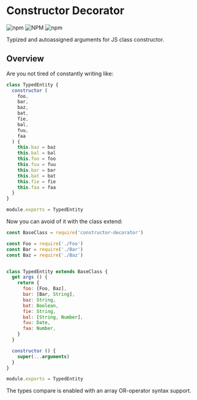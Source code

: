 # Constructor Decorator

![npm](https://img.shields.io/npm/dt/constructor-decorator.svg?style=for-the-badge) ![NPM](https://img.shields.io/npm/l/constructor-decorator.svg?style=for-the-badge) ![npm](https://img.shields.io/npm/v/constructor-decorator.svg?style=for-the-badge)

Typized and autoassigned arguments for JS class constructor.

## Overview

Are you not tired of constantly writing like:

```js
class TypedEntity {
  constructor (
    foo,
    bar,
    baz,
    bat,
    fie,
    bal,
    fuu,
    faa
  ) {
    this.baz = baz
    this.bal = bal
    this.foo = foo
    this.fuu = fuu
    this.bar = bar
    this.bat = bat
    this.fie = fie
    this.faa = faa
  }
}

module.exports = TypedEntity
```

Now you can avoid of it with the class extend:

```js
const BaseClass = require('constructor-decorator')

const Foo = require('./Foo')
const Bar = require('./Bar')
const Baz = require('./Baz')


class TypedEntity extends BaseClass {
  get args () {
    return {
      foo: [Foo, Baz],
      bar: [Bar, String],
      baz: String,
      bat: Boolean,
      fie: String,
      bal: [String, Number],
      fuu: Date,
      faa: Number,
    }
  }

  constructor () {
    super(...arguments)
  }
}

module.exports = TypedEntity
```

The types compare is enabled with an array OR-operator syntax support.
